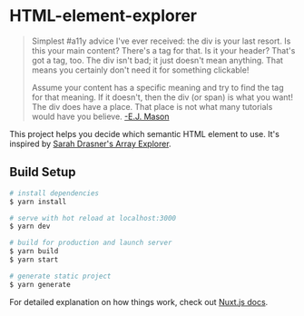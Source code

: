 # HTML-element-explorer


>Simplest #a11y advice I've ever received: the div is your last resort. Is this your main content? There's a tag for that. Is it your header? That's got a tag, too. The div isn't bad; it just doesn't mean anything. That means you certainly don't need it for something clickable!
>
>Assume your content has a specific meaning and try to find the tag for that meaning. If it doesn't, then the div (or span) is what you want! The div does have a place. That place is not what many tutorials would have you believe.
> [-E.J. Mason](https://twitter.com/codeability/status/1162861060719693825)

This project helps you decide which semantic HTML element to use. 
It's inspired by [Sarah Drasner's Array Explorer](https://github.com/sdras/array-explorer). 


## Build Setup

``` bash
# install dependencies
$ yarn install

# serve with hot reload at localhost:3000
$ yarn dev

# build for production and launch server
$ yarn build
$ yarn start

# generate static project
$ yarn generate
```

For detailed explanation on how things work, check out [Nuxt.js docs](https://nuxtjs.org).